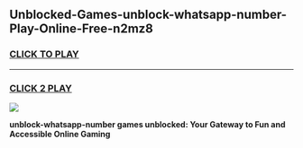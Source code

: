 
## Unblocked-Games-unblock-whatsapp-number-Play-Online-Free-n2mz8
<h3>
<a href="https://premium76.site?title=unblock-whatsapp-number&ref=26A">CLICK TO PLAY</a></h3>
<hr>

<h3>
<a href="https://premium76.site?title=unblock-whatsapp-number&ref=26A">CLICK 2 PLAY</a>
  
</h3>

<a href="https://premium76.site?title=unblock-whatsapp-number&ref=26A"><img src="https://clearcache.store/games.png"></a>


**unblock-whatsapp-number games unblocked: Your Gateway to Fun and Accessible Online Gaming**
